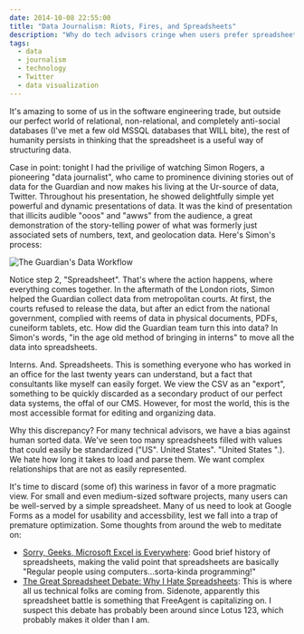 ```yaml
---
date: 2014-10-08 22:55:00
title: "Data Journalism: Riots, Fires, and Spreadsheets"
description: "Why do tech advisors cringe when users prefer spreadsheets over our perfect data solutions?"
tags:
  - data
  - journalism
  - technology
  - Twitter
  - data visualization
---
```


It's amazing to some of us in the software engineering trade, but outside our perfect world of relational, non-relational, and completely anti-social databases (I've met a few old MSSQL databases that WILL bite), the rest of humanity persists in thinking that the spreadsheet is a useful way of structuring data.

Case in point: tonight I had the privilige of watching Simon Rogers, a pioneering "data journalist", who came to prominence divining stories out of data for the Guardian and now makes his living at the Ur-source of data, Twitter. Throughout his presentation, he showed delightfully simple yet powerful and dynamic presentations of data. It was the kind of presentation that illicits audible "ooos" and "awws" from the audience, a great demonstration of the story-telling power of what was formerly just associated sets of numbers, text, and geolocation data. Here's Simon's process:

![The Guardian's Data Workflow](/assets/img/posts/guardian-data-workflow-001.jpg)

Notice step 2, "Spreadsheet". That's where the action happens, where everything comes together. In the aftermath of the London riots, Simon helped the Guardian collect data from metropolitan courts. At first, the courts refused to release the data, but after an edict from the national government, complied with reems of data in physical documents, PDFs, cuneiform tablets, etc. How did the Guardian team turn this into data? In Simon's words, "in the age old method of bringing in interns" to move all the data into spreadsheets.

Interns. And. Spreadsheets. This is something everyone who has worked in an office for the last twenty years can understand, but a fact that consultants like myself can easily forget. We view the CSV as an "export", something to be quickly discarded as a secondary product of our perfect data systems, the offal of our CMS. However, for most the world, this is the most accessible format for editing and organizing data.

Why this discrepancy? For many technical advisors, we have a bias against human sorted data. We've seen too many spreadsheets filled with values that could easily be standardized ("US". United States". "United States   ".). We hate how long it takes to load and parse them. We want complex relationships that are not as easily represented.

It's time to discard (some of) this wariness in favor of a more pragmatic view. For small and even medium-sized software projects, many users can be well-served by a simple spreadsheet. Many of us need to look at Google Forms as a model for usability and accessbility, lest we fall into a trap of premature optimization. Some thoughts from around the web to meditate on:

- [Sorry, Geeks, Microsoft Excel is Everywhere](https://davidmichaelross.com/blog/microsoft-excel-is-everywhere): Good brief history of spreadsheets, making the valid point that spreadsheets are basically "Regular people using computers...sorta-kinda programming!"
- [The Great Spreadsheet Debate: Why I Hate Spreadsheets](http://www.freeagent.com/central/spreadsheet-debate-why-i-hate-spreadsheets): This is where all us technical folks are coming from. Sidenote, apparently this spreadsheet battle is something that FreeAgent is capitalizing on. I suspect this debate has probably been around since Lotus 123, which probably makes it older than I am.
